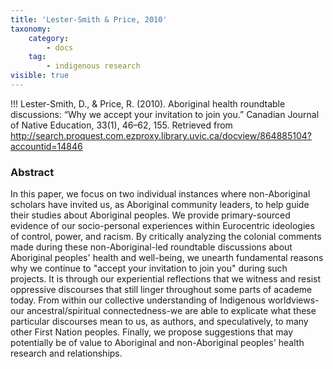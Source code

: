 ```yaml
---
title: 'Lester-Smith & Price, 2010'
taxonomy:
    category:
        - docs
    tag:
        - indigenous research
visible: true
---
```


!!! Lester-Smith, D., & Price, R. (2010). Aboriginal health roundtable discussions: “Why we accept your invitation to join you.” Canadian Journal of Native Education, 33(1), 46–62, 155. Retrieved from http://search.proquest.com.ezproxy.library.uvic.ca/docview/864885104?accountid=14846

###  Abstract

In this paper, we focus on two individual instances where non-Aboriginal scholars have invited us, as Aboriginal community leaders, to help guide their studies about Aboriginal peoples. We provide primary-sourced evidence of our socio-personal experiences within Eurocentric ideologies of control, power, and racism. By critically analyzing the colonial comments made during these non-Aboriginal-led roundtable discussions about Aboriginal peoples' health and well-being, we unearth fundamental reasons why we continue to "accept your invitation to join you" during such projects. It is through our experiential reflections that we witness and resist oppressive discourses that still linger throughout some parts of academe today. From within our collective understanding of Indigenous worldviews-our ancestral/spiritual connectedness-we are able to explicate what these particular discourses mean to us, as authors, and speculatively, to many other First Nation peoples. Finally, we propose suggestions that may potentially be of value to Aboriginal and non-Aboriginal peoples' health research and relationships. 
